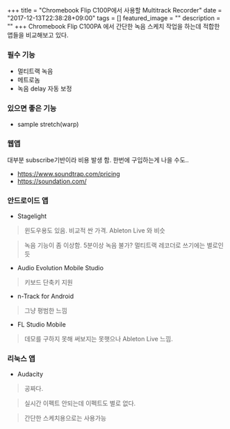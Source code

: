 +++
title = "Chromebook Flip C100P에서 사용할 Multitrack Recorder"
date = "2017-12-13T22:38:28+09:00"
tags = []
featured_image = ""
description = ""
+++
Chromebook Flip C100PA 에서 간단한 녹음 스케치 작업을 하는데 적합한 앱들을 비교해보고 있다.

### 필수 기능
+ 멀티트랙 녹음
+ 메트로놈
+ 녹음 delay 자동 보정

### 있으면 좋은 기능
+ sample stretch(warp)

### 웹앱
대부분 subscribe기반이라 비용 발생 함. 한번에 구입하는게 나을 수도..

+ https://www.soundtrap.com/pricing
+ https://soundation.com/

### 안드로이드 앱
+ Stagelight

> 윈도우용도 있음. 비교적 싼 가격. Ableton Live 와 비슷

> 녹음 기능이 좀 이상함. 5분이상 녹음 불가? 멀티트랙 레코더로 쓰기에는 별로인 듯

+ Audio Evolution Mobile Studio

> 키보드 단축키 지원

+ n-Track for Android

> 그냥 평범한 느낌

+ FL Studio Mobile

> 데모를 구하지 못해 써보지는 못햇으나 Ableton Live 느낌.

### 리눅스 앱
+ Audacity

> 공짜다.

> 실시간 이펙트 안되는데 이펙트도 별로 없다.

> 간단한 스케치용으로는 사용가능
